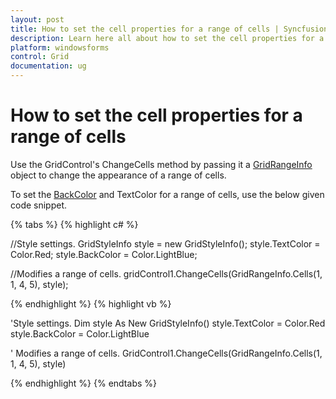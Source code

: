 ```yaml
---
layout: post
title: How to set the cell properties for a range of cells | Syncfusion
description: Learn here all about how to set the cell properties for a range of cells in Gridcontrol of Syncfusion Windows Forms Gridcontrol and more.
platform: windowsforms
control: Grid
documentation: ug
---
```


# How to set the cell properties for a range of cells

Use the GridControl's ChangeCells method by passing it a [GridRangeInfo](/windowsforms/Grid/Cell-Style-Architecture#gridrangeinfo) object to change the appearance of a range of cells. 

To set the [BackColor](/windowsforms/grid/cell-style-architecture#backcolor) and TextColor for a range of cells, use the below given code snippet.

{% tabs %}
{% highlight c# %}

//Style settings.
GridStyleInfo style = new GridStyleInfo();
style.TextColor = Color.Red;
style.BackColor = Color.LightBlue;

//Modifies a range of cells.
gridControl1.ChangeCells(GridRangeInfo.Cells(1, 1, 4, 5), style);

{% endhighlight  %}
{% highlight vb %}

'Style settings.
Dim style As New GridStyleInfo()
style.TextColor = Color.Red
style.BackColor = Color.LightBlue

' Modifies a range of cells.
GridControl1.ChangeCells(GridRangeInfo.Cells(1, 1, 4, 5), style)

{% endhighlight  %}
{% endtabs %}
